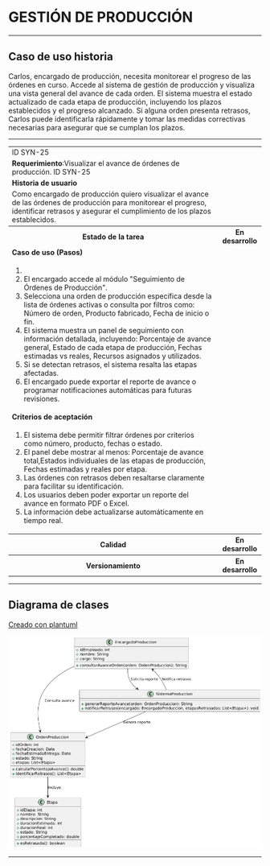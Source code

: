 # GESTIÓN DE PRODUCCIÓN

------

## Caso de uso historia 
Carlos, encargado de producción, necesita monitorear el progreso de las órdenes en curso. Accede al sistema de gestión de producción y visualiza una vista general del avance de cada orden. El sistema muestra el estado actualizado de cada etapa de producción, incluyendo los plazos establecidos y el progreso alcanzado. Si alguna orden presenta retrasos, Carlos puede identificarla rápidamente y tomar las medidas correctivas necesarias para asegurar que se cumplan los plazos.

---

<table id="customers">
  <tr class="idtext principal">
    <td>ID SYN-25</td>
  </tr>
  <tr class="single text">
    <td><strong>Requerimiento</strong>:Visualizar el avance de órdenes de producción. ID SYN-25</td>
  </tr>
  <tr class="single gray">
    <td><strong>Historia de usuario</strong></td>
  </tr>
  <tr class="single text">
    <td>Como encargado de producción quiero visualizar el avance de las órdenes de producción para monitorear el progreso, identificar retrasos y asegurar el cumplimiento de los plazos establecidos.
</td>
  </tr>
  <tr class="duo">
    <th class="gray"><strong>Estado de la tarea</strong></th>
    <th>En desarrollo</th>
  </tr>
  <tr class="single gray">
    <td><strong>Caso de uso (Pasos)</strong></td>
  </tr>
  <tr class="single text">
    <td>
        <ol>
            <li>
             <li>El encargado accede al módulo "Seguimiento de Órdenes de Producción".</li>
              <li>Selecciona una orden de producción específica desde la lista de órdenes activas o consulta por filtros como: Número de orden, Producto fabricado, Fecha de inicio o fin.</li>
              <li>El sistema muestra un panel de seguimiento con información detallada, incluyendo:  Porcentaje de avance general, Estado de cada etapa de producción, Fechas estimadas vs reales, Recursos asignados y utilizados.</li>
              <li>Si se detectan retrasos, el sistema resalta las etapas afectadas.</li>
              <li>El encargado puede exportar el reporte de avance o programar notificaciones automáticas para futuras revisiones.</li>
        </ol>
    </td>
  </tr>
  <tr class="single gray">
    <td><strong>Criterios de aceptación</strong></td>
  </tr>
  <tr class="single text">
    <td>
        <ol>
              <li>El sistema debe permitir filtrar órdenes por criterios como número, producto, fechas o estado.</li>
              <li>El panel debe mostrar al menos: Porcentaje de avance total,Estados individuales de las etapas de producción, Fechas estimadas y reales por etapa.</li>
              <li>Las órdenes con retrasos deben resaltarse claramente para facilitar su identificación.</li>
              <li>Los usuarios deben poder exportar un reporte del avance en formato PDF o Excel.</li>
              <li>La información debe actualizarse automáticamente en tiempo real.</li>
            </ol>
 <tr class="duo">
    <th class="gray"><strong>Calidad</strong></th>
    <th>En desarrollo</th>
  </tr>
  <tr class="duo">
    <th class="gray"><strong>Versionamiento</strong></th>
    <th>En desarrollo</th>
  </tr>
</table>


---
## Diagrama de clases
[Creado con plantuml](https://plantuml.com/es/)

![Image title](./assets/images/syn-27.png)

---

